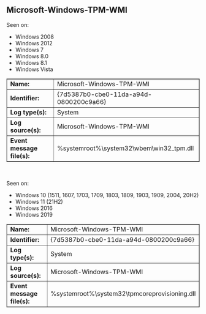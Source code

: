 ## Microsoft-Windows-TPM-WMI

Seen on:
* Windows 2008
* Windows 2012
* Windows 7
* Windows 8.0
* Windows 8.1
* Windows Vista

<table border="1" class="docutils">
  <tbody>
    <tr>
      <td><b>Name:</b></td>
      <td>Microsoft-Windows-TPM-WMI</td>
    </tr>
    <tr>
      <td><b>Identifier:</b></td>
      <td>{7d5387b0-cbe0-11da-a94d-0800200c9a66}</td>
    </tr>
    <tr>
      <td><b>Log type(s):</b></td>
      <td>System</td>
    </tr>
    <tr>
      <td><b>Log source(s):</b></td>
      <td>Microsoft-Windows-TPM-WMI</td>
    </tr>
    <tr>
      <td><b>Event message file(s):</b></td>
      <td>%systemroot%\system32\wbem\win32_tpm.dll</td>
    </tr>
  </tbody>
</table>

&nbsp;

Seen on:
* Windows 10 (1511, 1607, 1703, 1709, 1803, 1809, 1903, 1909, 2004, 20H2)
* Windows 11 (21H2)
* Windows 2016
* Windows 2019

<table border="1" class="docutils">
  <tbody>
    <tr>
      <td><b>Name:</b></td>
      <td>Microsoft-Windows-TPM-WMI</td>
    </tr>
    <tr>
      <td><b>Identifier:</b></td>
      <td>{7d5387b0-cbe0-11da-a94d-0800200c9a66}</td>
    </tr>
    <tr>
      <td><b>Log type(s):</b></td>
      <td>System</td>
    </tr>
    <tr>
      <td><b>Log source(s):</b></td>
      <td>Microsoft-Windows-TPM-WMI</td>
    </tr>
    <tr>
      <td><b>Event message file(s):</b></td>
      <td>%systemroot%\system32\tpmcoreprovisioning.dll</td>
    </tr>
  </tbody>
</table>

&nbsp;

